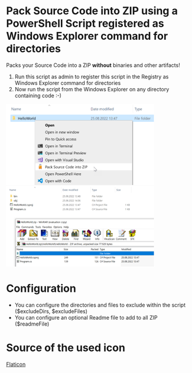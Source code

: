 # Pack Source Code into ZIP using a PowerShell Script registered as Windows Explorer command for directories

Packs your Source Code into a ZIP <b>without</b> binaries and other artifacts!

1. Run this script as admin to register this script in the Registry as Windows Explorer command for directories
2. Now run the script from the Windows Explorer on any directory containing code :-)

<img src="/Readme_Images/Readme_Run.png" width="400">
<img src="/Readme_Images/Readme_Result.png" width="400">

# Configuration

- You can configure the directories and files to exclude within the script ($excludeDirs, $excludeFiles)
- You can configure an optional Readme file to add to all ZIP ($readmeFile)

# Source of the used icon

<a href="https://www.flaticon.com/de/kostenlose-icons/ausflug" title="ausflug Icons">Flaticon</a>
